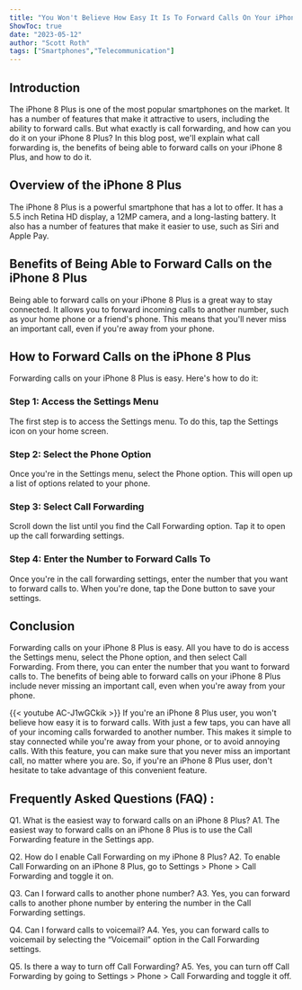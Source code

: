 ```yaml
---
title: "You Won't Believe How Easy It Is To Forward Calls On Your iPhone 8 Plus!"
ShowToc: true 
date: "2023-05-12"
author: "Scott Roth" 
tags: ["Smartphones","Telecommunication"]
---
```

## Introduction

The iPhone 8 Plus is one of the most popular smartphones on the market. It has a number of features that make it attractive to users, including the ability to forward calls. But what exactly is call forwarding, and how can you do it on your iPhone 8 Plus? In this blog post, we'll explain what call forwarding is, the benefits of being able to forward calls on your iPhone 8 Plus, and how to do it. 

## Overview of the iPhone 8 Plus

The iPhone 8 Plus is a powerful smartphone that has a lot to offer. It has a 5.5 inch Retina HD display, a 12MP camera, and a long-lasting battery. It also has a number of features that make it easier to use, such as Siri and Apple Pay. 

## Benefits of Being Able to Forward Calls on the iPhone 8 Plus

Being able to forward calls on your iPhone 8 Plus is a great way to stay connected. It allows you to forward incoming calls to another number, such as your home phone or a friend's phone. This means that you'll never miss an important call, even if you're away from your phone. 

## How to Forward Calls on the iPhone 8 Plus

Forwarding calls on your iPhone 8 Plus is easy. Here's how to do it: 

### Step 1: Access the Settings Menu

The first step is to access the Settings menu. To do this, tap the Settings icon on your home screen. 

### Step 2: Select the Phone Option

Once you're in the Settings menu, select the Phone option. This will open up a list of options related to your phone. 

### Step 3: Select Call Forwarding

Scroll down the list until you find the Call Forwarding option. Tap it to open up the call forwarding settings. 

### Step 4: Enter the Number to Forward Calls To

Once you're in the call forwarding settings, enter the number that you want to forward calls to. When you're done, tap the Done button to save your settings. 

## Conclusion

Forwarding calls on your iPhone 8 Plus is easy. All you have to do is access the Settings menu, select the Phone option, and then select Call Forwarding. From there, you can enter the number that you want to forward calls to. The benefits of being able to forward calls on your iPhone 8 Plus include never missing an important call, even when you're away from your phone.

{{< youtube AC-J1wGCkik >}} 
If you're an iPhone 8 Plus user, you won't believe how easy it is to forward calls. With just a few taps, you can have all of your incoming calls forwarded to another number. This makes it simple to stay connected while you're away from your phone, or to avoid annoying calls. With this feature, you can make sure that you never miss an important call, no matter where you are. So, if you're an iPhone 8 Plus user, don't hesitate to take advantage of this convenient feature.

## Frequently Asked Questions (FAQ) :
Q1. What is the easiest way to forward calls on an iPhone 8 Plus?
A1. The easiest way to forward calls on an iPhone 8 Plus is to use the Call Forwarding feature in the Settings app.

Q2. How do I enable Call Forwarding on my iPhone 8 Plus?
A2. To enable Call Forwarding on an iPhone 8 Plus, go to Settings > Phone > Call Forwarding and toggle it on.

Q3. Can I forward calls to another phone number?
A3. Yes, you can forward calls to another phone number by entering the number in the Call Forwarding settings.

Q4. Can I forward calls to voicemail?
A4. Yes, you can forward calls to voicemail by selecting the “Voicemail” option in the Call Forwarding settings.

Q5. Is there a way to turn off Call Forwarding?
A5. Yes, you can turn off Call Forwarding by going to Settings > Phone > Call Forwarding and toggle it off.


